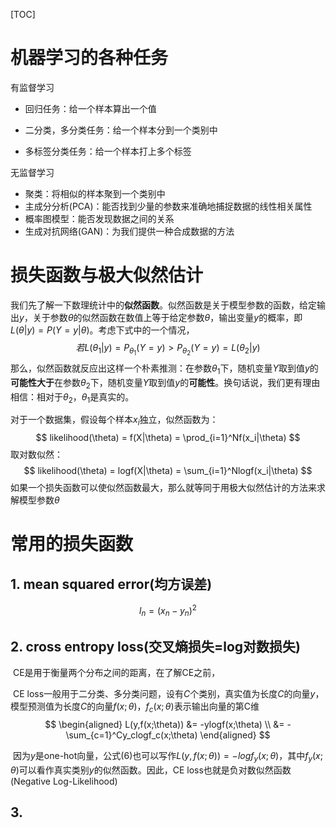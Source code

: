 [TOC]

# 机器学习的各种任务

有监督学习

- 回归任务：给一个样本算出一个值

- 二分类，多分类任务：给一个样本分到一个类别中

- 多标签分类任务：给一个样本打上多个标签

无监督学习

- 聚类：将相似的样本聚到一个类别中
- 主成分分析(PCA)：能否找到少量的参数来准确地捕捉数据的线性相关属性
- 概率图模型：能否发现数据之间的关系
- 生成对抗网络(GAN)：为我们提供一种合成数据的方法


# 损失函数与极大似然估计

我们先了解一下数理统计中的**似然函数**。似然函数是关于模型参数的函数，给定输出$y$，关于参数$\theta$的似然函数在数值上等于给定参数$\theta$，输出变量$y$的概率，即$L{ \left(\theta \left|y \right. \right) }=P{ \left(Y=y|\theta \right) }$。考虑下式中的一个情况，
$$
若L(\theta_1|y) = P_{\theta_1}(Y=y) > P_{\theta_2}(Y=y) = L(\theta_2|y)
$$
那么，似然函数就反应出这样一个朴素推测：在参数$\theta_1$下，随机变量$Y$取到值$y$的**可能性大于**在参数$\theta_2$下，随机变量$Y$取到值$y$的**可能性**。换句话说，我们更有理由相信：相对于$\theta_2$，$\theta_1$是真实的。

对于一个数据集，假设每个样本$x_i$独立，似然函数为：
$$
likelihood(\theta) = f(X|\theta) = \prod_{i=1}^Nf(x_i|\theta)
$$
取对数似然：
$$
likelihood(\theta) = logf(X|\theta) = \sum_{i=1}^Nlogf(x_i|\theta)
$$
如果一个损失函数可以使似然函数最大，那么就等同于用极大似然估计的方法来求解模型参数$\theta$

# 常用的损失函数

## 1. mean squared error(均方误差)

$$
l_n = (x_n - y_n)^2
$$

## 2. cross entropy loss(交叉熵损失=log对数损失)

​	CE是用于衡量两个分布之间的距离，在了解CE之前，

​	CE loss一般用于二分类、多分类问题，设有$C$个类别，真实值为长度$C$的向量$y$，模型预测值为长度$C$的向量$f(x;\theta)$，$f_c(x;\theta)$表示输出向量的第C维
$$
\begin{aligned}
L(y,f(x;\theta)) &= -ylogf(x;\theta) \\
&= - \sum_{c=1}^Cy_clogf_c(x;\theta)
\end{aligned}
$$

​	因为$y$是one-hot向量，公式$(6)$也可以写作$L(y,f(x;\theta))=-logf_y(x;\theta)$，其中$f_y(x;\theta)$可以看作真实类别$y$的似然函数。因此，CE loss也就是负对数似然函数(Negative Log-Likelihood)

## 3.